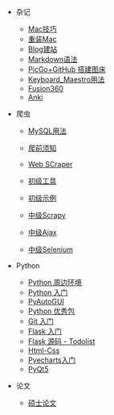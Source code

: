 * 杂记
  
  * [Mac技巧](Sai_FootPrint/Mac_Skills.md)
  * [重装Mac](Sai_FootPrint/Software_Install_configuration.md)
  * [Blog建站](Sai_FootPrint/0_BuildBlog.md)
  * [Markdown语法](Sai_FootPrint/0_MarkdownUsage.md)
  * [PicGo+GitHub 搭建图床](Sai_FootPrint/0_PicGo_GitHub.md)
  * [Keyboard_Maestro用法](Sai_FootPrint/Keyboard_Maestro.md)
  * [Fusion360](Sai_FootPrint/0_AutodeskFusion360.md)
  * [Anki](Sai_FootPrint/3_anki.md)
  
* 爬虫
  
  * [MySQL用法](Sai_FootPrint/2_MySQL.md)
  
  * [爬前须知](Sai_FootPrint/2_WebCrawlerTutorial.md)
  
  * [Web SCraper](Sai_FootPrint/Web_Scraper.md)
  
  * [初级工具](Sai_FootPrint/2_WebCrawlerBasicTool.md)
  
  * [初级示例](Sai_FootPrint/2_WebCrawlerBasicCase.md)
  
  * [中级Scrapy](Sai_FootPrint/2_WebCrawlerScrapy.md)
  
  * [中级Ajax](Sai_FootPrint/2_WebCrawlerAjax.md)

  * [中级Selenium](Sai_FootPrint/2_WebCrawlerSelenium.md)
  
* Python
  
  * [Python 周边环境](Sai_FootPrint/1_PythonEnvironment.md)
  * [Python 入门](Sai_FootPrint/1_PythonTutorial.md)
  * [PyAutoGUI](Sai_FootPrint/PyAutoGUI.md)
  * [Python 优秀包](Sai_FootPrint/1_PythonModule.md)
  * [Git 入门](Sai_FootPrint/1_GitStudy.md)
  * [Flask 入门](Sai_FootPrint/1_Flask_1_Tutorial.md)
  * [Flask 源码 - Todolist](Sai_FootPrint/1_Flask_2_Todolist.md)
  * [Html-Css](Sai_FootPrint/1_html_css.md)
  * [Pyecharts入门](Sai_FootPrint/1_Pyecharts.md)
  * [PyQt5](Sai_FootPrint/1_PyQt5.md)

* 论文
  
  * [硕士论文](Sai_FootPrint/4_MasterThesis.md)
    
    
